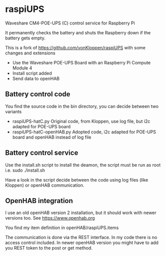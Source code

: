 # raspiUPS

Waveshare CM4-POE-UPS (C) control service for Raspberry Pi 

It permanently checks the battery and shuts the Raspberry down if the battery gets empty.

This is a fork of https://github.com/vonKloppen/raspiUPS with some changes and extensions

 + Use the Waveshare POE-UPS Board with an Raspberry Pi Compute Module 4
 + Install script added
 + Send data to openHAB

## Battery control code

You find the source code in the bin directory, you can decide between two variants

 + raspiUPS-hatC.py
   Original code, from Kloppen, use log file, but i2c adapted for POE-UPS board
 + raspiUPS-hatC-openHAB.py
   Adopted code, i2c adapted for POE-UPS board and openHAB instead of log file

## Battery control service

Use the install.sh script to install the deamon, the script must be run as root i.e. sudo ./install.sh

Have a look in the script decide between the code using log files (like Kloppen) or openHAB communication.

## OpenHAB integration

I use an old openHAB version 2 installation, but it should work with newer versions too. See https://www.openhab.org

You find my item definition in openHAB/raspiUPS.items

The communication is done via the REST interface. In my code there is no access control included. In newer openHAB version you might have to add you REST token to the post or get method.
